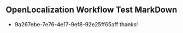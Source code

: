 ## OpenLocalization Workflow Test MarkDown
* 9a267ebe-7e76-4e17-9ef8-92e25ff65aff thanks!

<!--HONumber=Sep16_HO1-->


